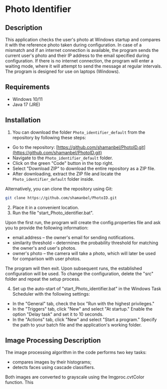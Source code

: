 # Photo Identifier

## Description
This application checks the user's photo at Windows startup and compares it with the reference photo taken during configuration. In case of a mismatch and if an internet connection is available, the program sends the current user's photo and their IP address to the email specified during configuration. If there is no internet connection, the program will enter a waiting mode, where it will attempt to send the message at regular intervals. The program is designed for use on laptops (Windows).

## Requirements
- Windows 10/11
- Java 17 (JRE)
<!-- IntelliJ IDEA (for development)
- Maven (for building the project)
- Internet connection (for sending emails)-->

## Installation
1. You can download the folder `Photo_identifier_default` from the repository by following these steps:

- Go to the repository: [https://github.com/shamanbel/PhotoID.git](https://github.com/shamanbel/PhotoID.git)
- Navigate to the `Photo_identifier_default` folder.
- Click on the green "Code" button in the top right.
- Select "Download ZIP" to download the entire repository as a ZIP file.
- After downloading, extract the ZIP file and locate the `Photo_identifier_default` folder inside.

Alternatively, you can clone the repository using Git:
```bash
git clone https://github.com/shamanbel/PhotoID.git
```

2. Place it in a convenient location.
3. Run the file "start_Photo_identifier.bat".


Upon the first run, the program will create the config.properties file and ask you to provide the following information:
- email.address – the owner's email for sending notifications.
- similarity threshold – determines the probability threshold for matching the owner's and user's photos.
- owner's photo – the camera will take a photo, which will later be used for comparison with user photos.

The program will then exit. Upon subsequent runs, the established configuration will be used. To change the configuration, delete the "src" folder and repeat the setup process.
    
4. Set up the auto-start of "start_Photo_identifier.bat" in the Windows Task Scheduler with the following settings:
-  In the "General" tab, check the box "Run with the highest privileges."
-   In the "Triggers" tab, click "New" and select "At startup." Enable the option "Delay task" and set it to 10 seconds.
-   In the "Actions" tab, click "New" and select "Start a program." Specify the path to your batch file and the application's working folder.

## Image Processing Description 
The image processing algorithm in the code performs two key tasks:

-   compares images by their histograms;
-   detects faces using cascade classifiers.

Both images are converted to grayscale using the Imgproc.cvtColor function.
This

